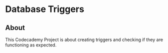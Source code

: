 # Database Triggers
## About
This Codecademy Project is about creating triggers and checking if they are functioning as expected.